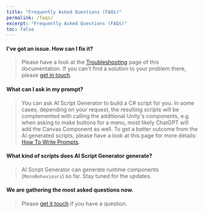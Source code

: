 ```yaml
---
title: "Frequently Asked Questions (FAQs)"
permalink: /faqs/
excerpt: "Frequently Asked Questions (FAQs)"
toc: false
---
```


#### I've got an issue. How can I fix it?
> Please have a look at the [Troubleshooting](/troubleshooting/) page of this documentation. If you can't find a solution to your problem there, please [get in touch](/contact-details/).

#### What can I ask in my prompt?
> You can ask AI Script Generator to build a C# script for you. In some cases, depending on your request, the resulting scripts will be complemented with calling the additional Unity's components, e.g. when asking to make buttons for a menu, most likely ChatGPT will add the Canvas Component as well. To get a better outcome from the AI generated scripts, please have a look at this page for more details: [How To Write Prompts](/how-to-write-prompts/).

#### What kind of scripts does AI Script Generator generate?
> AI Script Generator can generate runtime components (`MonoBehaviours`) so far. Stay tuned for the updates.

#### We are gathering the most asked questions now.
> Please [get it touch](/contact-details/) if you have a question.
